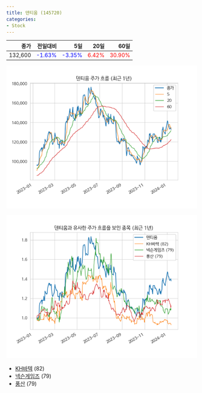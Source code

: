 ```yaml
---
title: 덴티움 (145720)
categories:
- Stock
---
```


|종가|전일대비|5일|20일|60일|
|---:|-------:|--:|---:|---:|
|132,600|<span style="color: blue">-1.63%</span>|<span style="color: blue">-3.35%</span>|<span style="color: red">6.42%</span>|<span style="color: red">30.90%</span>|


<!-- more -->

![145720](/assets/images/stock/145720.png)

![145720](/assets/images/stock/145720_sim.png)

- [KH바텍](/060720/) (82)
- [넥슨게임즈](/225570/) (79)
- [풍산](//103140/) (79)